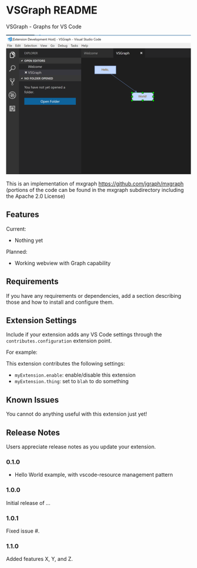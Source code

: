 # VSGraph README

VSGraph - Graphs for VS Code

![Hello World Graph](helloworld.png)

This is an implementation of mxgraph
https://github.com/jgraph/mxgraph (portions of the code can be found in the mxgraph subdirectory including the Apache 2.0 License)

## Features

Current:
* Nothing yet

Planned:
* Working webview with Graph capability

## Requirements

If you have any requirements or dependencies, add a section describing those and how to install and configure them.

## Extension Settings

Include if your extension adds any VS Code settings through the `contributes.configuration` extension point.

For example:

This extension contributes the following settings:

* `myExtension.enable`: enable/disable this extension
* `myExtension.thing`: set to `blah` to do something

## Known Issues

You cannot do anything useful with this extension just yet!

## Release Notes

Users appreciate release notes as you update your extension.

### 0.1.0

* Hello World example, with vscode-resource management pattern

### 1.0.0

Initial release of ...

### 1.0.1

Fixed issue #.

### 1.1.0

Added features X, Y, and Z.

